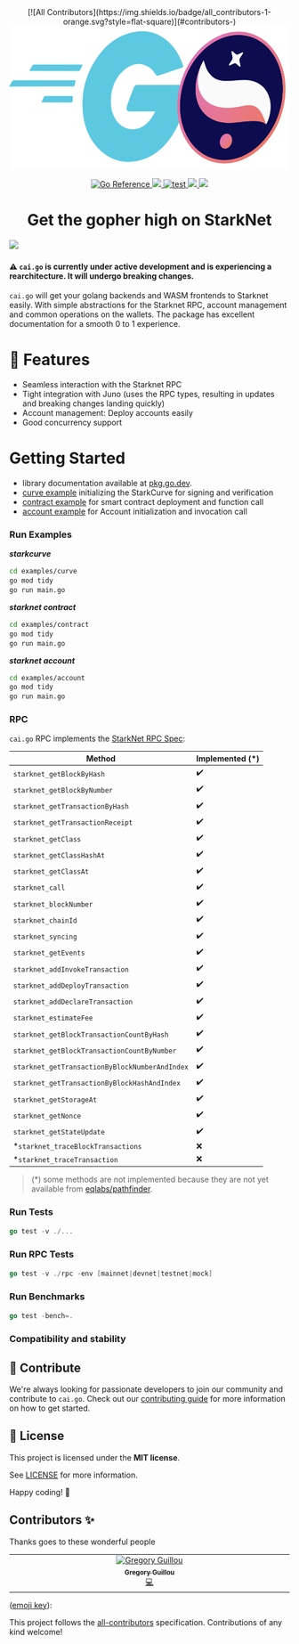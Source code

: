 <div align="center">
<!-- ALL-CONTRIBUTORS-BADGE:START - Do not remove or modify this section -->
[![All Contributors](https://img.shields.io/badge/all_contributors-1-orange.svg?style=flat-square)](#contributors-)
<!-- ALL-CONTRIBUTORS-BADGE:END -->
  <img src="docs/images/caigo-no-bg.png" height="256">
</div>

<p align="center">
    <a href="https://pkg.go.dev/github.com/dontpanicdao/caigo">
        <img src="https://pkg.go.dev/badge/github.com/dontpanicdao/caigo.svg" alt="Go Reference">
    </a>
    <a href="https://github.com/nethermindeth/caigo/blob/main/LICENSE">
        <img src="https://img.shields.io/badge/license-MIT-black">
    </a>
    <a href="https://github.com/nethermindeth/caigo/actions/workflows/test.yml">
        <img src="https://github.com/nethermindeth/caigo/actions/workflows/test.yml/badge.svg?branch=main" alt="test">
    </a>
    <a href="https://twitter.com/NethermindStark">
      <img src="https://img.shields.io/twitter/follow/NethermindStark?style=social"/>
    </a>
    <a href="https://github.com/nethermindeth/caigo">
      <img src="https://img.shields.io/github/stars/nethermindeth/caigo?style=social"/>
    </a>
</p>

<h1 align="center">Get the gopher high on StarkNet</h1>

<a href="https://pkg.go.dev/github.com/dontpanicdao/caigo">
<img src="https://img.shields.io/badge/Documentation-Website-yellow"
 height="50" />
</a>

#### :warning: `cai.go` is currently under active development and is experiencing a rearchitecture. It will undergo breaking changes.

`cai.go` will get your golang backends and WASM frontends to Starknet easily.
With simple abstractions for the Starknet RPC, account management and common
operations on the wallets. The package has excellent documentation for a smooth
0 to 1 experience.

# 🌟 Features

- Seamless interaction with the Starknet RPC
- Tight integration with Juno (uses the RPC types, resulting in updates and
  breaking changes landing quickly)
- Account management: Deploy accounts easily
- Good concurrency support

# Getting Started

- library documentation available at [pkg.go.dev](https://pkg.go.dev/github.com/dontpanicdao/caigo).
- [curve example](./examples/curve) initializing the StarkCurve for signing and verification
- [contract example](./examples/contract) for smart contract deployment and function call
- [account example](./examples/contract) for Account initialization and invocation call

### Run Examples

***starkcurve***

```sh
cd examples/curve
go mod tidy
go run main.go
```

***starknet contract***

```sh
cd examples/contract
go mod tidy
go run main.go
```

***starknet account***

```sh
cd examples/account
go mod tidy
go run main.go
```

### RPC

`cai.go` RPC implements the [StarkNet RPC Spec](https://github.com/starkware-libs/starknet-specs):

| Method                                         | Implemented (*)    |
| ---------------------------------------------- | ------------------ |
| `starknet_getBlockByHash`                      | :heavy_check_mark: |
| `starknet_getBlockByNumber`                    | :heavy_check_mark: |
| `starknet_getTransactionByHash`                | :heavy_check_mark: |
| `starknet_getTransactionReceipt`               | :heavy_check_mark: |
| `starknet_getClass`                            | :heavy_check_mark: |
| `starknet_getClassHashAt`                      | :heavy_check_mark: |
| `starknet_getClassAt`                          | :heavy_check_mark: |
| `starknet_call`                                | :heavy_check_mark: |
| `starknet_blockNumber`                         | :heavy_check_mark: |
| `starknet_chainId`                             | :heavy_check_mark: |
| `starknet_syncing`                             | :heavy_check_mark: |
| `starknet_getEvents`                           | :heavy_check_mark: |
| `starknet_addInvokeTransaction`                | :heavy_check_mark: |
| `starknet_addDeployTransaction`                | :heavy_check_mark: |
| `starknet_addDeclareTransaction`               | :heavy_check_mark: |
| `starknet_estimateFee`                         | :heavy_check_mark: |
| `starknet_getBlockTransactionCountByHash`      | :heavy_check_mark: |
| `starknet_getBlockTransactionCountByNumber`    | :heavy_check_mark: |
| `starknet_getTransactionByBlockNumberAndIndex` | :heavy_check_mark: |
| `starknet_getTransactionByBlockHashAndIndex`   | :heavy_check_mark: |
| `starknet_getStorageAt`                        | :heavy_check_mark: |
| `starknet_getNonce`                            | :heavy_check_mark: |
| `starknet_getStateUpdate`                      | :heavy_check_mark: |
| *`starknet_traceBlockTransactions`             | :x:                |
| *`starknet_traceTransaction`                   | :x:                |

> (*) some methods are not implemented because they are not yet available
> from [eqlabs/pathfinder](https://github.com/eqlabs/pathfinder).

### Run Tests

```go
go test -v ./...
```

### Run RPC Tests

```go
go test -v ./rpc -env [mainnet|devnet|testnet|mock]
```

### Run Benchmarks

```go
go test -bench=.
```

### Compatibility and stability


## 🤝 Contribute

We're always looking for passionate developers to join our community and
contribute to `cai.go`. Check out our [contributing guide](./docs/CONTRIBUTING.md)
for more information on how to get started.

## 📖 License

This project is licensed under the **MIT license**.

See [LICENSE](LICENSE) for more information.

Happy coding! 🎉
## Contributors ✨

Thanks goes to these wonderful people
<!-- ALL-CONTRIBUTORS-LIST:START - Do not remove or modify this section -->
<!-- prettier-ignore-start -->
<!-- markdownlint-disable -->
<table>
  <tbody>
    <tr>
      <td align="center" valign="top" width="14.28%"><a href="https://github.com/gregoryguillou"><img src="https://avatars.githubusercontent.com/u/10611760?v=4?s=100" width="100px;" alt="Gregory Guillou"/><br /><sub><b>Gregory Guillou</b></sub></a><br /><a href="https://github.com/NethermindEth/caigo/commits?author=gregoryguillou" title="Code">💻</a></td>
    </tr>
  </tbody>
</table>

<!-- markdownlint-restore -->
<!-- prettier-ignore-end -->

<!-- ALL-CONTRIBUTORS-LIST:END -->
([emoji key](https://allcontributors.org/docs/en/emoji-key)):

This project follows the
[all-contributors](https://github.com/all-contributors/all-contributors)
specification. Contributions of any kind welcome!
